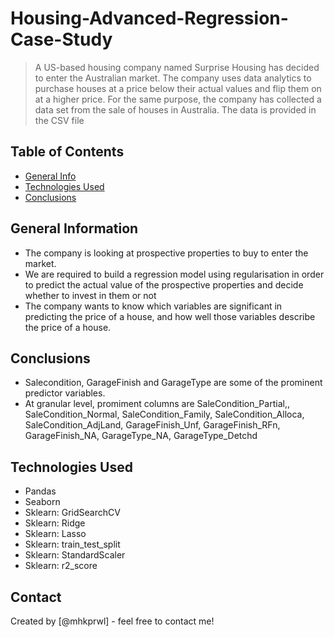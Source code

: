 # Housing-Advanced-Regression-Case-Study
> A US-based housing company named Surprise Housing has decided to enter the Australian market. The company uses data analytics to purchase houses at a price below their actual values and flip them on at a higher price. For the same purpose, the company has collected a data set from the sale of houses in Australia. The data is provided in the CSV file


## Table of Contents
* [General Info](#general-information)
* [Technologies Used](#technologies-used)
* [Conclusions](#conclusions)

<!-- You can include any other section that is pertinent to your problem -->

## General Information
- The company is looking at prospective properties to buy to enter the market. 
- We are required to build a regression model using regularisation in order to predict the actual value of the prospective properties and decide whether to invest in them or not
- The company wants to know which variables are significant in predicting the price of a house, and how well those variables describe the price of a house.

<!-- You don't have to answer all the questions - just the ones relevant to your project. -->

## Conclusions
- Salecondition, GarageFinish and GarageType are some of the prominent predictor variables.
- At granular level, promiment columns are SaleCondition_Partial,, SaleCondition_Normal, SaleCondition_Family, SaleCondition_Alloca, SaleCondition_AdjLand, GarageFinish_Unf, GarageFinish_RFn, GarageFinish_NA, GarageType_NA, GarageType_Detchd

<!-- You don't have to answer all the questions - just the ones relevant to your project. -->


## Technologies Used
- Pandas
- Seaborn
- Sklearn: GridSearchCV
- Sklearn: Ridge
- Sklearn: Lasso
- Sklearn: train_test_split
- Sklearn: StandardScaler
- Sklearn: r2_score

## Contact
Created by [@mhkprwl] - feel free to contact me!


<!-- Optional -->
<!-- ## License -->
<!-- This project is open source and available under the [... License](). -->

<!-- You don't have to include all sections - just the one's relevant to your project -->